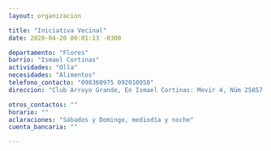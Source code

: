 ```yaml
---
layout: organizacion

title: "Iniciativa Vecinal"
date: 2020-04-20 00:01:13 -0300

departamento: "Flores"
barrio: "Ismael Cortinas"
actividades: "Olla"
necesidades: "Alimentos"
telefono_contacto: "098360975 092010950"
direccion: "Club Arroyo Grande, En Ismael Cortinas: Mevir 4, Núm 25857 En Trinidad: Gral. Flores 454"

otros_contactos: ""
horario: ""
aclaraciones: "Sábados y Domingo, mediodía y noche"
cuenta_bancaria: ""

---
```

